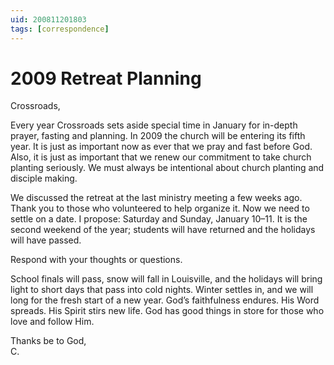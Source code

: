 ```yaml
---
uid: 200811201803
tags: [correspondence]
---
```

  
# 2009 Retreat Planning

Crossroads,

Every year Crossroads sets aside special time in January for in-depth prayer, fasting and planning. In 2009 the church will be entering its fifth year. It is just as important now as ever that we pray and fast before God. Also, it is just as important that we renew our commitment to take church planting seriously. We must always be intentional about church planting and disciple making.

We discussed the retreat at the last ministry meeting a few weeks ago. Thank you to those who volunteered to help organize it. Now we need to settle on a date. I propose: Saturday and Sunday, January 10–11. It is the second weekend of the year; students will have returned and the holidays will have passed.

Respond with your thoughts or questions.

School finals will pass, snow will fall in Louisville, and the holidays will bring light to short days that pass into cold nights. Winter settles in, and we will long for the fresh start of a new year. God’s faithfulness endures. His Word spreads. His Spirit stirs new life. God has good things in store for those who love and follow Him.

Thanks be to God,  
C.
